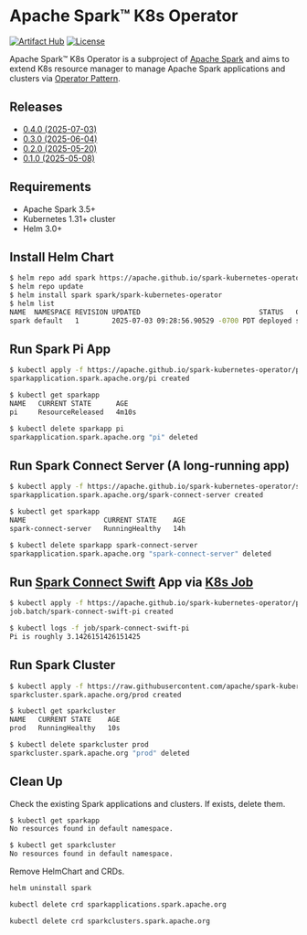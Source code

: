 # Apache Spark™ K8s Operator

[![Artifact Hub](https://img.shields.io/endpoint?url=https://artifacthub.io/badge/repository/spark-kubernetes-operator)](https://artifacthub.io/packages/helm/spark-kubernetes-operator/spark-kubernetes-operator)
[![License](https://img.shields.io/badge/License-Apache%202.0-blue.svg)](https://opensource.org/licenses/Apache-2.0)

Apache Spark™ K8s Operator is a subproject of [Apache Spark](https://spark.apache.org/) and
aims to extend K8s resource manager to manage Apache Spark applications and clusters via
[Operator Pattern](https://kubernetes.io/docs/concepts/extend-kubernetes/operator/).

## Releases

- [0.4.0 (2025-07-03)](https://github.com/apache/spark-kubernetes-operator/releases/tag/0.4.0)
- [0.3.0 (2025-06-04)](https://github.com/apache/spark-kubernetes-operator/releases/tag/0.3.0)
- [0.2.0 (2025-05-20)](https://github.com/apache/spark-kubernetes-operator/releases/tag/0.2.0)
- [0.1.0 (2025-05-08)](https://github.com/apache/spark-kubernetes-operator/releases/tag/v0.1.0)

## Requirements

- Apache Spark 3.5+
- Kubernetes 1.31+ cluster
- Helm 3.0+

## Install Helm Chart

```bash
$ helm repo add spark https://apache.github.io/spark-kubernetes-operator
$ helm repo update
$ helm install spark spark/spark-kubernetes-operator
$ helm list
NAME  NAMESPACE REVISION UPDATED                             STATUS   CHART                           APP VERSION
spark default   1        2025-07-03 09:28:56.90529 -0700 PDT deployed spark-kubernetes-operator-1.2.0 0.4.0

```

## Run Spark Pi App

```bash
$ kubectl apply -f https://apache.github.io/spark-kubernetes-operator/pi.yaml
sparkapplication.spark.apache.org/pi created

$ kubectl get sparkapp
NAME   CURRENT STATE      AGE
pi     ResourceReleased   4m10s

$ kubectl delete sparkapp pi
sparkapplication.spark.apache.org "pi" deleted
```

## Run Spark Connect Server (A long-running app)

```bash
$ kubectl apply -f https://apache.github.io/spark-kubernetes-operator/spark-connect-server.yaml
sparkapplication.spark.apache.org/spark-connect-server created

$ kubectl get sparkapp
NAME                   CURRENT STATE    AGE
spark-connect-server   RunningHealthy   14h

$ kubectl delete sparkapp spark-connect-server
sparkapplication.spark.apache.org "spark-connect-server" deleted
```

## Run [Spark Connect Swift](https://apache.github.io/spark-connect-swift/) App via [K8s Job](https://kubernetes.io/docs/concepts/workloads/controllers/job/)

```bash
$ kubectl apply -f https://apache.github.io/spark-kubernetes-operator/pi-swift.yaml
job.batch/spark-connect-swift-pi created

$ kubectl logs -f job/spark-connect-swift-pi
Pi is roughly 3.1426151426151425
```

## Run Spark Cluster

```bash
$ kubectl apply -f https://raw.githubusercontent.com/apache/spark-kubernetes-operator/refs/tags/0.4.0/examples/prod-cluster-with-three-workers.yaml
sparkcluster.spark.apache.org/prod created

$ kubectl get sparkcluster
NAME   CURRENT STATE    AGE
prod   RunningHealthy   10s

$ kubectl delete sparkcluster prod
sparkcluster.spark.apache.org "prod" deleted
```

## Clean Up

Check the existing Spark applications and clusters. If exists, delete them.

```bash
$ kubectl get sparkapp
No resources found in default namespace.

$ kubectl get sparkcluster
No resources found in default namespace.
```

Remove HelmChart and CRDs.

```bash
helm uninstall spark

kubectl delete crd sparkapplications.spark.apache.org

kubectl delete crd sparkclusters.spark.apache.org
```
